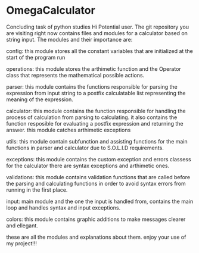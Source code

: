 # OmegaCalculator
Concluding task of python studies
Hi Potential user.
The git repository you are visiting right now contains files and modules for a calculator based on string input.
The modules and their importance are:

config: this module stores all the constant variables that are initialized at the start of the program run

operations: this module stores the arthimetic function and the Operator class that represents the mathematical possible actions.

parser: this module contains the functions responsible for parsing the expression from input string to a 
postfix calculatable list representing the meaning of the expression.

calculator: this module contains the function responsible for handling the process of calculation from parsing to calculating. 
it also contains the function resposible for evaluating a postfix expression and returning the answer.
this module catches arthimetic exceptions

utils: this module contain subfunction and assisting functions for the main functions in parser and calculator 
due to S.O.L.I.D requirements.

exceptions: this module contains the custom exception and errors classess for the calculator there are syntax exceptions 
and arthimetic ones.

validations: this module contains validation functions that are called before the parsing and calculating functions in order to 
avoid syntax errors from running in the first place.

input: main module and the one the input is handled from, contains the main loop and handles syntax and input exceptions.

colors: this module contains graphic additions to make messages clearer and ellegant.

these are all the modules and explanations about them.
enjoy your use of my project!!!
